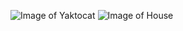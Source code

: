 ![Image of Yaktocat](https://octodex.github.com/images/yaktocat.png)
![Image of House](https://threebestrated.ca/images/GiffenMackFuneralHomeCremationCentre-Pickering-ON.jpeg)
